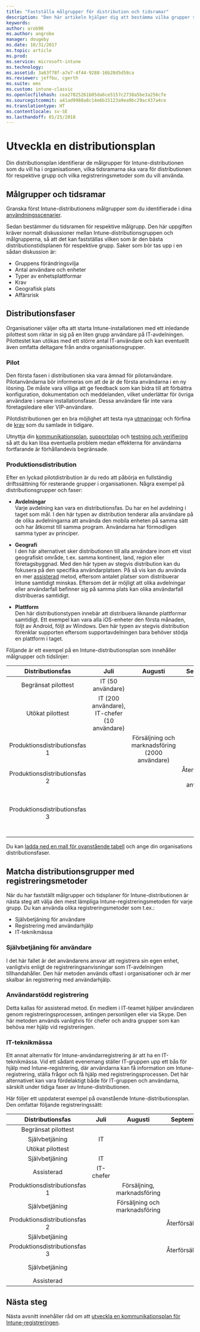 ```yaml
---
title: "Fastställa målgrupper för distribution och tidsramar"
description: "Den här artikeln hjälper dig att bestämma vilka grupper som ska distribueras till Intune och vilka tidsramarna ska vara för dessa distributioner."
keywords: 
author: arob98
ms.author: angrobe
manager: dougeby
ms.date: 10/31/2017
ms.topic: article
ms.prod: 
ms.service: microsoft-intune
ms.technology: 
ms.assetid: 3a63f78f-a7e7-4f44-9288-16b28d5d58ca
ms.reviewer: jeffbu, cgerth
ms.suite: ems
ms.custom: intune-classic
ms.openlocfilehash: cea27825261b05da6ce5157c2738a5be3a256cfe
ms.sourcegitcommit: a41ad9988a8c14e6b15123a9ea9bc29ac437a4ce
ms.translationtype: HT
ms.contentlocale: sv-SE
ms.lasthandoff: 01/25/2018
---
```

# <a name="develop-a-rollout-plan"></a>Utveckla en distributionsplan

Din distributionsplan identifierar de målgrupper för Intune-distributionen som du vill ha i organisationen, vilka tidsramarna ska vara för distributionen för respektive grupp och vilka registreringsmetoder som du vill använda.

## <a name="targeted-groups-and-timeframes"></a>Målgrupper och tidsramar

Granska först Intune-distributionens målgrupper som du identifierade i dina [användningsscenarier](planning-guide-scenarios.md).

Sedan bestämmer du tidsramen för respektive målgrupp. Den här uppgiften kräver normalt diskussioner mellan Intune-distributionsgruppen och målgrupperna, så att det kan fastställas vilken som är den bästa distributionstidsplanen för respektive grupp. Saker som bör tas upp i en sådan diskussion är:
* Gruppens förändringsvilja
* Antal användare och enheter
* Typer av enhetsplattformar
* Krav
* Geografisk plats
* Affärsrisk

## <a name="rollout-phases"></a>Distributionsfaser
Organisationer väljer ofta att starta Intune-installationen med ett inledande pilottest som riktar in sig på en liten grupp användare på IT-avdelningen. Pilottestet kan utökas med ett större antal IT-användare och kan eventuellt även omfatta deltagare från andra organisationsgrupper.

### <a name="pilot"></a>Pilot
Den första fasen i distributionen ska vara ämnad för pilotanvändare. Pilotanvändarna bör informeras om att de är de första användarna i en ny lösning. De måste vara villiga att ge feedback som kan bidra till att förbättra konfiguration, dokumentation och meddelanden, vilket underlättar för övriga användare i senare installationsfaser. Dessa användare får inte vara företagsledare eller VIP-användare.

Pilotdistributionen ger en bra möjlighet att testa nya [utmaningar](planning-guide-deployment-goals.md) och förfina de [krav](planning-guide-requirements.md) som du samlade in tidigare.

Utnyttja din [kommunikationsplan](planning-guide-communication-plan.md), [supportplan](planning-guide-support-plan.md) och [testning och verifiering](planning-guide-test-validation.md) så att du kan lösa eventuella problem medan effekterna för användarna fortfarande är förhållandevis begränsade.

### <a name="production-rollout"></a>Produktionsdistribution
Efter en lyckad pilotdistribution är du redo att påbörja en fullständig driftssättning för resterande grupper i organisationen. Några exempel på distributionsgrupper och faser:

-   **Avdelningar** <br/>Varje avdelning kan vara en distributionsfas. Du har en hel avdelning i taget som mål. I den här typen av distribution tenderar alla användare på de olika avdelningarna att använda den mobila enheten på samma sätt och har åtkomst till samma program. Användarna har förmodligen samma typer av principer.

-   **Geografi** <br/>I den här alternativet sker distributionen till alla användare inom ett visst geografiskt område, t.ex. samma kontinent, land, region eller företagsbyggnad. Med den här typen av stegvis distribution kan du fokusera på den specifika användarplatsen. På så vis kan du använda en mer [assisterad](#user-assisted-enrollment) metod, eftersom antalet platser som distribuerar Intune samtidigt minskas. Eftersom det är möjligt att olika avdelningar eller användarfall befinner sig på samma plats kan olika användarfall distribueras samtidigt.

-   **Plattform** <br/>Den här distributionstypen innebär att distribuera liknande plattformar samtidigt. Ett exempel kan vara alla iOS-enheter den första månaden, följt av Android, följt av Windows. Den här typen av stegvis distribution förenklar supporten eftersom supportavdelningen bara behöver stödja en plattform i taget.

Följande är ett exempel på en Intune-distributionsplan som innehåller målgrupper och tidslinjer:

| **Distributionsfas** | **Juli** | **Augusti** | **September** | **Oktober** |
|:---:|:---:|:---:|:---:|:---:|
| Begränsat pilottest | IT (50 användare) |  |  |  |                                                         
| Utökat pilottest | IT (200 användare), IT-chefer (10 användare) |  |  |  |                                                         
| Produktionsdistributionsfas 1 |  | Försäljning och marknadsföring (2000 användare) |  |  |
| Produktionsdistributionsfas 2 |  |  | Återförsäljning (1000 användare) |  |
| Produktionsdistributionsfas 3 |  |  |  | Personalavdelning (50 användare), ekonomi (40 användare), chefer (30 användare) |

Du kan [ladda ned en mall för ovanstående tabell](https://gallery.technet.microsoft.com/Intune-deployment-planning-fae156c2?redir=0) och ange din organisations distributionsfaser.
## <a name="match-rollout-groups-to-enrollment-approaches"></a>Matcha distributionsgrupper med registreringsmetoder

När du har fastställt målgrupper och tidsplaner för Intune-distributionen är nästa steg att välja den mest lämpliga Intune-registreringsmetoden för varje grupp. Du kan använda olika registreringsmetoder som t.ex.:
* Självbetjäning för användare
* Registrering med användarhjälp
* IT-teknikmässa

### <a name="user-self-service"></a>Självbetjäning för användare

I det här fallet är det användarens ansvar att registrera sin egen enhet, vanligtvis enligt de registreringsanvisningar som IT-avdelningen tillhandahåller. Den här metoden används oftast i organisationer och är mer skalbar än registrering med användarhjälp.

### <a name="user-assisted-enrollment"></a>Användarstödd registrering

Detta kallas för assisterad metod. En medlem i IT-teamet hjälper användaren genom registreringsprocessen, antingen personligen eller via Skype. Den här metoden används vanligtvis för chefer och andra grupper som kan behöva mer hjälp vid registreringen.

### <a name="it-tech-fair"></a>IT-teknikmässa

Ett annat alternativ för Intune-användarregistrering är att ha en IT-teknikmässa. Vid ett sådant evenemang ställer IT-gruppen upp ett bås för hjälp med Intune-registrering, där användarna kan få information om Intune-registrering, ställa frågor och få hjälp med registreringsprocessen. Det här alternativet kan vara fördelaktigt både för IT-gruppen och användarna, särskilt under tidiga faser av Intune-distributionen.

Här följer ett uppdaterat exempel på ovanstående Intune-distributionsplan. Den omfattar följande registreringssätt:

| **Distributionsfas** | **Juli** | **Augusti** | **September** | **Oktober** |
|:---:|:---:|:---:|:---:|:---:|
| Begränsat pilottest |  |  |  |  |                                                         
| Självbetjäning | IT |  |  |  |
| Utökat pilottest |  |  |  |  |                                                         
| Självbetjäning | IT |  |  |  |
| Assisterad | IT-chefer |  |  |  |
| Produktionsdistributionsfas 1 |  | Försäljning, marknadsföring |  |  |
| Självbetjäning |  | Försäljning och marknadsföring |  |  |
| Produktionsdistributionsfas 2 |  |  | Återförsäljning |  |
| Självbetjäning |  |  |  |  |
| Produktionsdistributionsfas 3 |  |  | Återförsäljning |  |
| Självbetjäning |  |  |  | Personalavdelning, ekonomi |
| Assisterad |  |  |  | Chefer |

## <a name="next-steps"></a>Nästa steg

Nästa avsnitt innehåller råd om att [utveckla en kommunikationsplan för Intune-registreringen](planning-guide-communication-plan.md).
